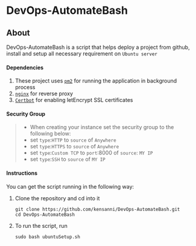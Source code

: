 # DevOps-AutomateBash

## About
DevOps-AutomateBash is a script that helps deploy a project from github, install and setup all necessary requirement on `Ubuntu server`

#### Dependencies

1. These project uses [`pm2`](http://pm2.keymetrics.io/) for running the application in background process
2.  [`nginx`](https://www.nginx.com/) for reverse proxy
3.  [`Certbot`](https://github.com/certbot/certbot) for enabling letEncrypt SSL certificates

#### Security Group
>- When creating your instance set the security group to the following below:
>- set `type`:`HTTP` to `source` of `Anywhere`
>- set `type`:`HTTPS` to `source` of `Anywhere`
>- set `type`:`Custom TCP` to `port`:8000 of `source`: `MY IP`
>- set `type`:`SSH` to `source` of `MY IP`


#### Instructions

You can get the script running in the following way:

1. Clone the repository and cd into it
   
	  ```
    git clone https://github.com/kensanni/DevOps-AutomateBash.git
    cd DevOps-AutomateBash
    ```
2. To run the script, run
    ```
    sudo bash ubuntuSetup.sh
    ```
